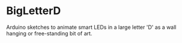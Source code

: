 # BigLetterD
Arduino sketches to animate smart LEDs in a large letter 'D' as a wall hanging or free-standing bit of art.
